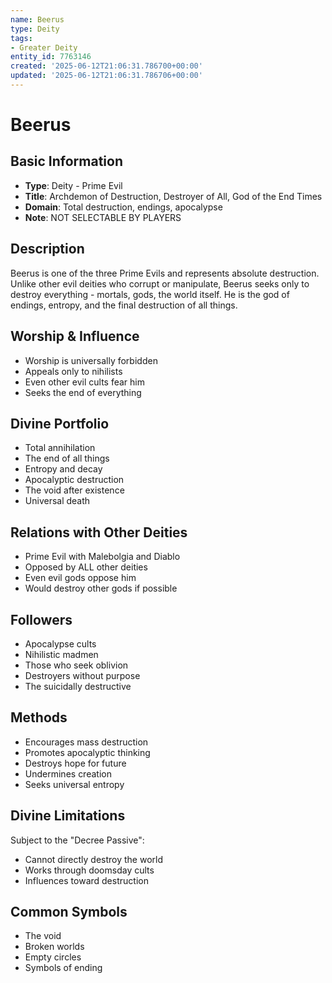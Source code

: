 ```yaml
---
name: Beerus
type: Deity
tags:
- Greater Deity
entity_id: 7763146
created: '2025-06-12T21:06:31.786700+00:00'
updated: '2025-06-12T21:06:31.786706+00:00'
---
```


# Beerus

## Basic Information
- **Type**: Deity - Prime Evil
- **Title**: Archdemon of Destruction, Destroyer of All, God of the End Times
- **Domain**: Total destruction, endings, apocalypse
- **Note**: NOT SELECTABLE BY PLAYERS

## Description
Beerus is one of the three Prime Evils and represents absolute destruction. Unlike other evil deities who corrupt or manipulate, Beerus seeks only to destroy everything - mortals, gods, the world itself. He is the god of endings, entropy, and the final destruction of all things.

## Worship & Influence
- Worship is universally forbidden
- Appeals only to nihilists
- Even other evil cults fear him
- Seeks the end of everything

## Divine Portfolio
- Total annihilation
- The end of all things
- Entropy and decay
- Apocalyptic destruction
- The void after existence
- Universal death

## Relations with Other Deities
- Prime Evil with Malebolgia and Diablo
- Opposed by ALL other deities
- Even evil gods oppose him
- Would destroy other gods if possible

## Followers
- Apocalypse cults
- Nihilistic madmen
- Those who seek oblivion
- Destroyers without purpose
- The suicidally destructive

## Methods
- Encourages mass destruction
- Promotes apocalyptic thinking
- Destroys hope for future
- Undermines creation
- Seeks universal entropy

## Divine Limitations
Subject to the "Decree Passive":
- Cannot directly destroy the world
- Works through doomsday cults
- Influences toward destruction

## Common Symbols
- The void
- Broken worlds
- Empty circles
- Symbols of ending